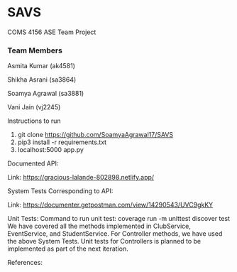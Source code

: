 # SAVS
COMS 4156
ASE Team Project

### Team Members
Asmita Kumar (ak4581)

Shikha Asrani (sa3864)

Soamya Agrawal (sa3881)

Vani Jain (vj2245)

Instructions to run

1. git clone https://github.com/SoamyaAgrawal17/SAVS
2. pip3 install -r requirements.txt
3. localhost:5000 app.py


Documented API: 

  Link: https://gracious-lalande-802898.netlify.app/

System Tests Corresponding to API:

  Link: https://documenter.getpostman.com/view/14290543/UVC9gkKY

Unit Tests: 
Command to run unit test: coverage run -m unittest discover test
We have covered all the methods implemented in ClubService, EventService, and StudentService. 
For Controller methods, we have used the above System Tests. Unit tests for Controllers is planned to be implemented as part of the next iteration. 


References:
